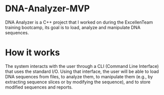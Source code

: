 # DNA-Analyzer-MVP

DNA Analyzer is a C++ project that I worked on during the ExcellenTeam training bootcamp,
its goal is to load, analyze and manipulate DNA sequences.
# How it works
The system interacts with the user through a CLI (Command Line Interface) that uses the standard I/O.
Using that interface, the user will be able to load DNA sequences from files, to analyze them, to manipulate them (e.g., by extracting sequence slices or by modifying the sequence), and to store modified sequences and reports.
